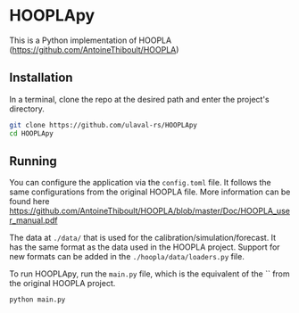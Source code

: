 # HOOPLApy

This is a Python implementation of HOOPLA
(https://github.com/AntoineThiboult/HOOPLA)

## Installation
In a terminal, clone the repo at the desired path and
enter the project's directory.
```bash
git clone https://github.com/ulaval-rs/HOOPLApy
cd HOOPLApy
```

## Running
You can configure the application via the `config.toml` file.
It follows the same configurations from the original HOOPLA file.
More information can be found here
https://github.com/AntoineThiboult/HOOPLA/blob/master/Doc/HOOPLA_user_manual.pdf

The data at `./data/` that is used for the calibration/simulation/forecast.
It has the same format as the data used in the HOOPLA project.
Support for new formats can be added in the `./hoopla/data/loaders.py` file.


To run HOOPLApy, run the `main.py` file, which is the equivalent
of the `` from the original HOOPLA project.
```sh
python main.py
```